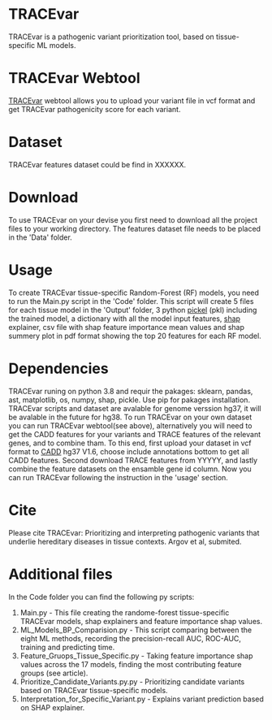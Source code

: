 # TRACEvar
TRACEvar is a pathogenic variant prioritization tool, based on tissue-specific ML models.

# TRACEvar Webtool
[TRACEvar](https://netbio.bgu.ac.il/tracevar/) webtool allows you to upload your variant file in vcf format and get TRACEvar pathogenicity score for each variant.

# Dataset

TRACEvar features dataset could be find in XXXXXX.

# Download

To use TRACEvar on your devise you first need to download all the project files to your working directory.
The features dataset file needs to be placed in the 'Data' folder.

# Usage

To create TRACEvar tissue-specific Random-Forest (RF) models, you need to run the Main.py script in the 'Code' folder. This script will create 5 files for each tissue model in the 'Output' folder, 3 python [pickel](https://docs.python.org/3/library/pickle.html) (pkl) including the trained model, a dictionary with all the model input features, [shap](https://shap.readthedocs.io/en/latest/index.html) explainer, csv file with shap feature importance mean values and shap summery plot in pdf format showing the top 20 features for each RF model.

# Dependencies
TRACEvar runing on python 3.8 and requir the pakages: sklearn, pandas, ast, matplotlib, os, numpy, shap, pickle. Use pip for pakages installation.
TRACEvar scripts and dataset are avalable for genome verssion hg37, it will be avalable in the future for hg38.
To run TRACEvar on your own dataset you can run TRACEvar webtool(see above), alternatively you will need to get the CADD features for your variants and TRACE features of the relevant genes, and to combine tham. To this end, first upload your dataset in vcf format to [CADD](https://cadd.gs.washington.edu/score) hg37 V1.6, choose include annotations bottom to get all CADD features. Second download TRACE features from YYYYY, and lastly combine the feature datasets on the ensamble gene id column. Now you can run TRACEvar following the instruction in the 'usage' section.

# Cite
Please cite  TRACEvar: Prioritizing and interpreting pathogenic variants that underlie hereditary diseases in tissue contexts. Argov et al, submited. 

# Additional files

In the Code folder you can find the following py scripts:

1. Main.py - This file creating the randome-forest tissue-specific TRACEvar models, shap explainers and feature importance shap values.
2. ML_Models_BP_Comparision.py - This script comparing between the eight ML methods, recording the precision-recall AUC, ROC-AUC, training and predicting time. 
3. Feature_Gruops_Tissue_Specific.py - Taking feature importance shap values across the 17 models, finding the most contributing feature groups (see article). 
4. Prioritize_Candidate_Variants.py.py - Prioritizing candidate variants based on TRACEvar tissue-specific models.
5. Interpretation_for_Specific_Variant.py -  Explains variant prediction based on SHAP explainer. 
